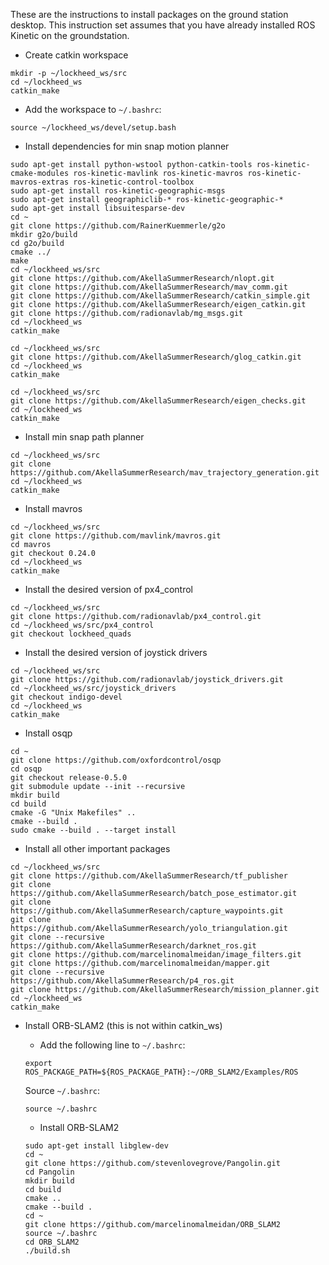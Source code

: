 These are the instructions to install packages on the ground station desktop. This instruction set assumes that you have already installed ROS Kinetic on the groundstation.

- Create catkin workspace

```
mkdir -p ~/lockheed_ws/src
cd ~/lockheed_ws
catkin_make
```

- Add the workspace to `~/.bashrc`:

```
source ~/lockheed_ws/devel/setup.bash
```

- Install dependencies for min snap motion planner
```
sudo apt-get install python-wstool python-catkin-tools ros-kinetic-cmake-modules ros-kinetic-mavlink ros-kinetic-mavros ros-kinetic-mavros-extras ros-kinetic-control-toolbox
sudo apt-get install ros-kinetic-geographic-msgs
sudo apt-get install geographiclib-* ros-kinetic-geographic-*
sudo apt-get install libsuitesparse-dev
cd ~
git clone https://github.com/RainerKuemmerle/g2o
mkdir g2o/build
cd g2o/build
cmake ../
make
cd ~/lockheed_ws/src
git clone https://github.com/AkellaSummerResearch/nlopt.git 
git clone https://github.com/AkellaSummerResearch/mav_comm.git
git clone https://github.com/AkellaSummerResearch/catkin_simple.git
git clone https://github.com/AkellaSummerResearch/eigen_catkin.git
git clone https://github.com/radionavlab/mg_msgs.git
cd ~/lockheed_ws
catkin_make

cd ~/lockheed_ws/src
git clone https://github.com/AkellaSummerResearch/glog_catkin.git
cd ~/lockheed_ws
catkin_make

cd ~/lockheed_ws/src
git clone https://github.com/AkellaSummerResearch/eigen_checks.git
cd ~/lockheed_ws
catkin_make
```

- Install min snap path planner

```
cd ~/lockheed_ws/src
git clone https://github.com/AkellaSummerResearch/mav_trajectory_generation.git
cd ~/lockheed_ws
catkin_make
```

- Install mavros

```
cd ~/lockheed_ws/src
git clone https://github.com/mavlink/mavros.git
cd mavros
git checkout 0.24.0
cd ~/lockheed_ws
catkin_make
```

- Install the desired version of px4_control

```
cd ~/lockheed_ws/src
git clone https://github.com/radionavlab/px4_control.git
cd ~/lockheed_ws/src/px4_control
git checkout lockheed_quads
```

- Install the desired version of joystick drivers

```
cd ~/lockheed_ws/src
git clone https://github.com/radionavlab/joystick_drivers.git
cd ~/lockheed_ws/src/joystick_drivers
git checkout indigo-devel
cd ~/lockheed_ws
catkin_make
```

- Install osqp
```
cd ~
git clone https://github.com/oxfordcontrol/osqp
cd osqp
git checkout release-0.5.0
git submodule update --init --recursive
mkdir build
cd build
cmake -G "Unix Makefiles" ..
cmake --build .
sudo cmake --build . --target install
```

- Install all other important packages

```
cd ~/lockheed_ws/src
git clone https://github.com/AkellaSummerResearch/tf_publisher
git clone https://github.com/AkellaSummerResearch/batch_pose_estimator.git
git clone https://github.com/AkellaSummerResearch/capture_waypoints.git
git clone https://github.com/AkellaSummerResearch/yolo_triangulation.git
git clone --recursive https://github.com/AkellaSummerResearch/darknet_ros.git
git clone https://github.com/marcelinomalmeidan/image_filters.git 
git clone https://github.com/marcelinomalmeidan/mapper.git
git clone --recursive https://github.com/AkellaSummerResearch/p4_ros.git
git clone https://github.com/AkellaSummerResearch/mission_planner.git
cd ~/lockheed_ws
catkin_make
```

- Install ORB-SLAM2 (this is not within catkin_ws)

	- Add the following line to ```~/.bashrc```:

	```
	export ROS_PACKAGE_PATH=${ROS_PACKAGE_PATH}:~/ORB_SLAM2/Examples/ROS
	```
	
	Source `~/.bashrc`:
	```
	source ~/.bashrc
	```

	- Install ORB-SLAM2

	```
	sudo apt-get install libglew-dev
	cd ~
	git clone https://github.com/stevenlovegrove/Pangolin.git
	cd Pangolin
	mkdir build
	cd build
	cmake ..
	cmake --build .
	cd ~
	git clone https://github.com/marcelinomalmeidan/ORB_SLAM2
	source ~/.bashrc
	cd ORB_SLAM2
	./build.sh
	```
